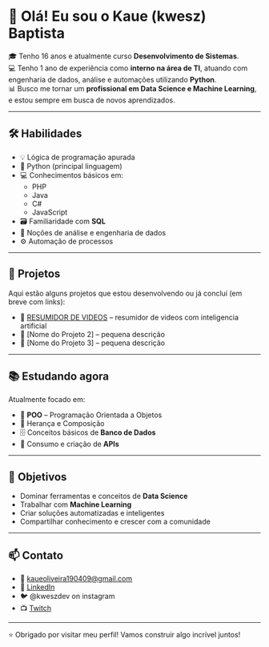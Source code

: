 # 👋 Olá! Eu sou o Kaue (kwesz) Baptista

🎓 Tenho 16 anos e atualmente curso **Desenvolvimento de Sistemas**.  
💻 Tenho 1 ano de experiência como **interno na área de TI**, atuando com engenharia de dados, análise e automações utilizando **Python**.  
📊 Busco me tornar um **profissional em Data Science e Machine Learning**, e estou sempre em busca de novos aprendizados.

---

## 🛠️ Habilidades

- 💡 Lógica de programação apurada
- 🐍 Python (principal linguagem)
- 💻 Conhecimentos básicos em:
  - PHP
  - Java
  - C#
  - JavaScript
- 🗃️ Familiaridade com **SQL**
- 🧠 Noções de análise e engenharia de dados
- ⚙️ Automação de processos

---

## 🚀 Projetos

Aqui estão alguns projetos que estou desenvolvendo ou já concluí (em breve com links):

- 📁 [RESUMIDOR DE VIDEOS](https://github.com/kweszdev/resumidor_de_videos_ia) – resumidor de videos com inteligencia artificial
- 📁 [Nome do Projeto 2] – pequena descrição
- 📁 [Nome do Projeto 3] – pequena descrição

---

## 📚 Estudando agora

Atualmente focado em:

- 🧱 **POO** – Programação Orientada a Objetos
- 🔄 Herança e Composição
- 🗄️ Conceitos básicos de **Banco de Dados**
- 🔌 Consumo e criação de **APIs**

---

## 🎯 Objetivos

- Dominar ferramentas e conceitos de **Data Science**
- Trabalhar com **Machine Learning**
- Criar soluções automatizadas e inteligentes
- Compartilhar conhecimento e crescer com a comunidade

---

## 📫 Contato

- 📧 kaueoliveira190409@gmail.com  
- 💼 [LinkedIn](https://www.linkedin.com/in/kweszdev/)
- 🐦 @kweszdev on instagram   
- 📺 [Twitch](https://twitch.tv/kweszdev)

---

⭐ Obrigado por visitar meu perfil! Vamos construir algo incrível juntos!
